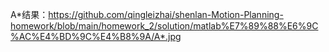 A*结果：https://github.com/qingleizhai/shenlan-Motion-Planning-homework/blob/main/homework_2/solution/matlab%E7%89%88%E6%9C%AC%E4%BD%9C%E4%B8%9A/A*.jpg
